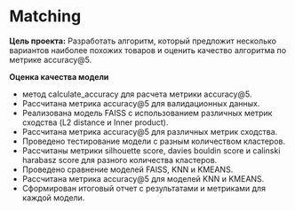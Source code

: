 # Matching
<b>Цель проекта:</b> 
Разработать алгоритм, который предложит несколько вариантов наиболее похожих товаров и оценить качество алгоритма по метрике accuracy@5.





<b>Оценка качества модели</b>

-  метод calculate_accuracy для расчета метрики accuracy@5.
- Рассчитана метрика accuracy@5 для валидационных данных.
- Реализована модель FAISS с использованием различных метрик сходства (L2 distance и Inner product).
- Рассчитана метрика accuracy@5 для различных метрик сходства.
- Проведено тестирование модели с разным количеством кластеров.
- Рассчитаны метрики silhouette score, davies bouldin score и calinski harabasz score для разного количества кластеров.
- Проведено сравнение моделей FAISS, KNN и KMEANS.
- Рассчитана метрика accuracy@5 для моделей KNN и KMEANS.
- Сформирован итоговый отчет с результатами и метриками для каждой модели.
